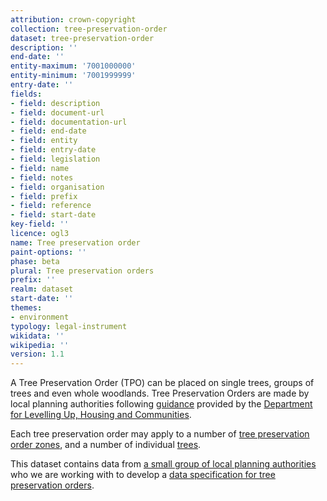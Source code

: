 ```yaml
---
attribution: crown-copyright
collection: tree-preservation-order
dataset: tree-preservation-order
description: ''
end-date: ''
entity-maximum: '7001000000'
entity-minimum: '7001999999'
entry-date: ''
fields:
- field: description
- field: document-url
- field: documentation-url
- field: end-date
- field: entity
- field: entry-date
- field: legislation
- field: name
- field: notes
- field: organisation
- field: prefix
- field: reference
- field: start-date
key-field: ''
licence: ogl3
name: Tree preservation order
paint-options: ''
phase: beta
plural: Tree preservation orders
prefix: ''
realm: dataset
start-date: ''
themes:
- environment
typology: legal-instrument
wikidata: ''
wikipedia: ''
version: 1.1
---
```


A Tree Preservation Order (TPO) can be placed on single trees, groups of trees and even whole woodlands. Tree Preservation Orders are made by local planning authorities following [guidance](https://www.gov.uk/guidance/tree-preservation-orders-and-trees-in-conservation-areas) provided by the [Department for Levelling Up, Housing and Communities](https://www.gov.uk/government/organisations/department-for-levelling-up-housing-and-communities).

Each tree preservation order may apply to a number of [tree preservation order zones](/dataset/tree-preservation-order-zone), and a number of individual [trees](/dataset/tree).

This dataset contains data from [a small group of local planning authorities](/about/) who we are working with to develop a [data specification for tree preservation orders](https://www.digital-land.info/guidance/specifications/tree-preservation-order).
